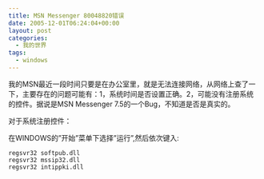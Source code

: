 ```yaml
---
title: MSN Messenger 80048820错误
date: 2005-12-01T06:24:04+00:00
layout: post
categories:
  - 我的世界
tags:
  - windows
---
```


我的MSN最近一段时间只要是在办公室里，就是无法连接网络，从网络上查了一下，主要存在的问题可能有：1，系统时间是否设置正确。2，可能没有注册系统的控件。据说是MSN Messenger 7.5的一个Bug，不知道是否是真实的。

对于系统注册控件：

在WINDOWS的”开始”菜单下选择”运行”,然后依次键入:

```
regsvr32 softpub.dll
regsvr32 mssip32.dll
regsvr32 intippki.dll
```